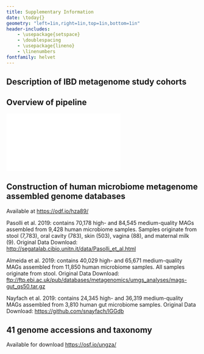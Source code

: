 ```yaml
---
title: Supplementary Information
date: \today{}
geometry: "left=1in,right=1in,top=1in,bottom=1in"
header-includes:
    - \usepackage{setspace}
    - \doublespacing
    - \usepackage{lineno}
    - \linenumbers
fontfamily: helvet
---
```



## Description of IBD metagenome study cohorts

## Overview of pipeline 

![](figures/fig_s1.pdf)

## Construction of human microbiome metagenome assembled genome databases

Available at https://odf.io/hza89/

Pasolli et al. 2019: contains 70,178 high- and 84,545 medium-quality MAGs assembled from 9,428 human microbiome samples. Samples originate from stool (7,783), oral cavity (783), skin (503), vagina (88), and maternal milk (9). Original Data Download: http://segatalab.cibio.unitn.it/data/Pasolli_et_al.html

Almeida et al. 2019: contains 40,029 high- and 65,671 medium-quality MAGs assembled from 11,850 human microbiome samples. All samples originate from stool. Original Data Download: ftp://ftp.ebi.ac.uk/pub/databases/metagenomics/umgs_analyses/mags-gut_qs50.tar.gz

Nayfach et al. 2019: contains 24,345 high- and 36,319 medium-quality MAGs assembled from 3,810 human gut microbiome samples. Original Data Download: https://github.com/snayfach/IGGdb


## 41 genome accessions and taxonomy

Available for download https://osf.io/ungza/
